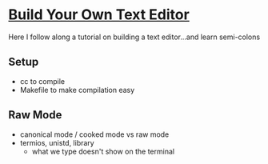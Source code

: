 # <a href="https://viewsourcecode.org/snaptoken/kilo/01.setup.html">Build Your Own Text Editor</a>

Here I follow along a tutorial on building a text editor...and learn semi-colons

## Setup
  - cc to compile
  - Makefile to make compilation easy

## Raw Mode 
  - canonical mode / cooked mode vs raw mode
  - termios, unistd, library
    - what we type doesn't show on the terminal
